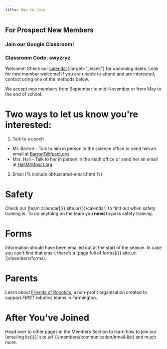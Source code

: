 ```yaml
---
title: How to Join
---
```

## For Prospect New Members

### Join our Google Classroom!
### Classroom Code: swyzryz
Welcome! Check our [calendar](http://www.farmingtonrobotics.org/calendar){:target="_blank"} for upcoming dates. Look for new member welcome! 
If you are unable to attend and are interested, contact using one of the methods below. 

We accept new members from September to mid-November or from May to the end of school. 

# Two ways to let us know you're interested:
1. Talk to a coach
  * Mr. Barron - Talk to him in person in the science office or send him an email at [BarronT@fpsct.org](mailto:barront@fpsct.org)
  * Mrs. Hall - Talk to her in person in the math office or send her an email at [HallM@fpsct.org](mailto:hallm@fpsct.org)
2. Email {% include obfuscated-email.html %}

# Safety

Check our [team calendar]({{ site.url }}/calendar) to find out when safety training is. To do anything on the team you **need** to pass safety training. 

# Forms

Information should have been emailed out at the start of the season. In case you can't find that email, there's a [page full of forms]({{ site.url }}/members/forms).

# Parents
Learn about [Friends of Robotics](http://www.farmingtonfor.org), a non-profit organization created to support <i>FIRST</i> robotics teams in Farmington.

# After You've Joined
Head over to other pages in the Members Section to learn how to join our [emailing list]({{ site.url }}/members/communication/#mail-list) and much more.
